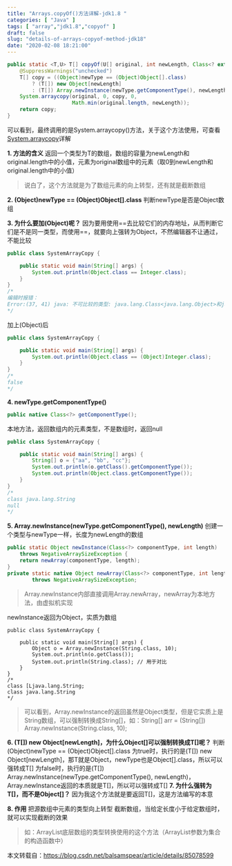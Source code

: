 ```yaml
---
title: "Arrays.copyOf()方法详解-jdk1.8 "
categories: [ "Java" ]
tags: [ "array","jdk1.8","copyof" ]
draft: false
slug: "details-of-arrays-copyof-method-jdk18"
date: "2020-02-08 18:21:00"
---
```


```java
public static <T,U> T[] copyOf(U[] original, int newLength, Class<? extends T[]> newType) {
    @SuppressWarnings("unchecked")
    T[] copy = ((Object)newType == (Object)Object[].class)
        ? (T[]) new Object[newLength]
        : (T[]) Array.newInstance(newType.getComponentType(), newLength);
    System.arraycopy(original, 0, copy, 0,
                     Math.min(original.length, newLength));
    return copy;
}
```

可以看到，最终调用的是System.arraycopy()方法，关于这个方法使用，可查看[System.arraycopy](https://blog.csdn.net/balsamspear/article/details/85069207)详解


<!--more-->


**1. 方法的含义**
返回一个类型为T的数组，数组的容量为newLength和original.length中的小值，元素为original数组中的元素（取0到newLength和original.length中的小值）

> 说白了，这个方法就是为了数组元素的向上转型，还有就是截断数组

**2. (Object)newType == (Object)Object[].class**
判断newType是否是Object数组

**3. 为什么要加(Object)呢？**
因为要用使用==去比较它们的内存地址，从而判断它们是不是同一类型，而使用==，就要向上强转为Object，不然编辑器不让通过，不能比较

```java
public class SystemArrayCopy {

    public static void main(String[] args) {
        System.out.println(Object.class == Integer.class);
    }
}
/*
编辑时报错：
Error:(37, 41) java: 不可比较的类型: java.lang.Class<java.lang.Object>和java.lang.Class<java.lang.Integer>
*/
```

加上(Object)后

```java
public class SystemArrayCopy {

    public static void main(String[] args) {
        System.out.println(Object.class == (Object)Integer.class);
    }
}
/*
false
*/
```

**4. newType.getComponentType()**

```java
public native Class<?> getComponentType();
```

本地方法，返回数组内的元素类型，不是数组时，返回null

```java
public class SystemArrayCopy {

    public static void main(String[] args) {
        String[] o = {"aa", "bb", "cc"};
        System.out.println(o.getClass().getComponentType());
        System.out.println(Object.class.getComponentType());
    }
}
/*
class java.lang.String
null
*/
```

**5. Array.newInstance(newType.getComponentType(), newLength)**
创建一个类型与newType一样，长度为newLength的数组

```java
public static Object newInstance(Class<?> componentType, int length)
    throws NegativeArraySizeException {
    return newArray(componentType, length);
}
private static native Object newArray(Class<?> componentType, int length)
        throws NegativeArraySizeException;
```

> Array.newInstance内部直接调用Array.newArray，newArray为本地方法，由虚拟机实现

newInstance返回为Object，实质为数组

```
public class SystemArrayCopy {

    public static void main(String[] args) {
        Object o = Array.newInstance(String.class, 10);
        System.out.println(o.getClass());
        System.out.println(String.class); // 用于对比
    }
}
/*
class [Ljava.lang.String;
class java.lang.String
*/
```

> 可以看到，Array.newInstance的返回虽然是Object类型，但是它实质上是String数组，可以强制转换成String[]，如：String[] arr = (String[]) Array.newInstance(String.class, 10);

**6. (T[]) new Object[newLength]，为什么Object[]可以强制转换成T[]呢？**
判断(Object)newType == (Object)Object[].class
为true时，执行的是(T[]) new Object[newLength]，那T就是Object，newType也是Object[].class，所以可以强转成T[]
为false时，执行的是(T[]) Array.newInstance(newType.getComponentType(), newLength)，Array.newInstance返回的本质就是T[]，所以可以强转成T[]
**7. 为什么强转为T[]，而不是Object[]？**
因为我这个方法就是要返回T[]，这是方法编写的本意


<!--more-->


**8. 作用**
把源数组中元素的类型向上转型
截断数组，当给定长度小于给定数组时，就可以实现截断的效果

> 如：ArrayList底层数组的类型转换使用的这个方法（ArrayList参数为集合的构造函数中）

本文转载自：https://blog.csdn.net/balsamspear/article/details/85078599